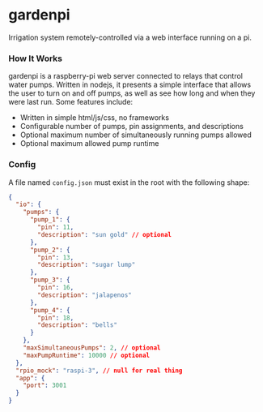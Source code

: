 # gardenpi
Irrigation system remotely-controlled via a web interface running on a pi.

### How It Works
gardenpi is a raspberry-pi web server connected to relays that control water pumps. Written in nodejs, it presents a simple interface that allows the user to turn on and off pumps, as well as see how long and when they were last run. Some features include:

- Written in simple html/js/css, no frameworks
- Configurable number of pumps, pin assignments, and descriptions
- Optional maximum number of simultaneously running pumps allowed
- Optional maximum allowed pump runtime

### Config

A file named `config.json` must exist in the root with the following shape:

```json
{
  "io": {
    "pumps": {
      "pump_1": {
        "pin": 11,
        "description": "sun gold" // optional
      },
      "pump_2": {
        "pin": 13,
        "description": "sugar lump"
      },
      "pump_3": {
        "pin": 16,
        "description": "jalapenos"
      },
      "pump_4": {
        "pin": 18,
        "description": "bells"
      }
    },
    "maxSimultaneousPumps": 2, // optional
    "maxPumpRuntime": 10000 // optional
  },
  "rpio_mock": "raspi-3", // null for real thing
  "app": {
    "port": 3001
  }
}
```
